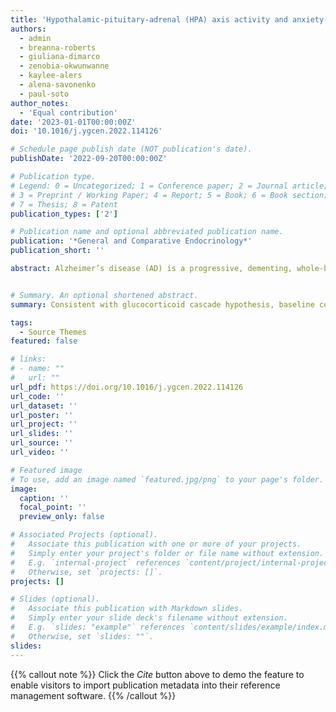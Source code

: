 ```yaml
---
title: 'Hypothalamic-pituitary-adrenal (HPA) axis activity and anxiety-like behavior during aging: A test of the glucocorticoid cascade hypothesis in amyloidogenic APPswe/PS1dE9 mice'
authors:
  - admin
  - breanna-roberts
  - giuliana-dimarco
  - zenobia-okwunwanne
  - kaylee-alers
  - alena-savonenko
  - paul-soto
author_notes:
  - 'Equal contribution'
date: '2023-01-01T00:00:00Z'
doi: '10.1016/j.ygcen.2022.114126'

# Schedule page publish date (NOT publication's date).
publishDate: '2022-09-20T00:00:00Z'

# Publication type.
# Legend: 0 = Uncategorized; 1 = Conference paper; 2 = Journal article;
# 3 = Preprint / Working Paper; 4 = Report; 5 = Book; 6 = Book section;
# 7 = Thesis; 8 = Patent
publication_types: ['2']

# Publication name and optional abbreviated publication name.
publication: '*General and Comparative Endocrinology*'
publication_short: ''

abstract: Alzheimer’s disease (AD) is a progressive, dementing, whole-body disorder that presents with decline in cognitive, behavioral, and emotional functions, as well as endocrine dysregulation. The etiology of AD is not fully understood but stress- and anxiety-related hormones may play a role in its development and trajectory. The glucocorticoid cascade hypothesis posits that levels of glucocorticoids increase with age, leading to dysregulated negative feedback, further elevated glucocorticoids, and resulting neuropathology. We examined the impact of age (from 2 to 10 months) and stressor exposure (predator odor) on hormone levels (corticosterone and ghrelin), anxiety-like behavior (open field and light dark tests), and memory-related behavior (novel object recognition; NOR), and whether these various measures correlated with neuropathology (hippocampus and cortex amyloid beta, Aβ) in male and female APPswe/PS1dE9 transgenic and non-transgenic mice. Additionally, we performed exploratory analyses to probe if the open field and light dark test as commonly used tasks to assess anxiety levels were correlated. Consistent with the glucocorticoid cascade hypothesis, baseline corticosterone increased with age. Predator odor exposure elevated corticosterone at each age, but in contrast to the glucocorticoid cascade hypothesis, the magnitude of stressor-induced elevations in corticosterone levels did not increase with age. Overall, transgenic mice had higher post-stressor, but not baseline, corticosterone than non-transgenic mice, and across both genotypes, females consistently had higher (baseline and post-stressor) corticosterone than males. Behavior in the open field test primarily showed decreased locomotion with age, and this was pronounced in transgenic females. Anxiety-like behaviors in the light dark test were exacerbated following predator odor, and female transgenic mice were the most impacted. Compared to transgenic males, transgenic females had higher Aβ concentrations and showed more anxiety-like behavior. Performance on the NOR did not differ significantly between genotypes. Lastly, we did not find robust, statistically significant correlations among corticosterone, ghrelin, recognition memory, anxiety-like behaviors, or Aβ, suggesting outcomes are not strongly related on the individual level. Our data suggest that despite Aβ accumulation in the hippocampus and cortex, male and female APPswePS1dE9 transgenic mice do not differ robustly from their non-transgenic littermates in physiological, endocrine, and behavioral measures at the range of ages studied here.


# Summary. An optional shortened abstract.
summary: Consistent with glucocorticoid cascade hypothesis, baseline cort increased with age. Overall, tg mice had higher post-stressor, but not baseline, cort than non-tg mice. Across genotypes, females had higher (baseline and post-stressor) cort than males. Tg females had higher Aβ and showed more anxiety-like behavior than tg males. No robust correlations, suggesting outcomes are not related on the individual level.

tags:
  - Source Themes
featured: false

# links:
# - name: ""
#   url: ""
url_pdf: https://doi.org/10.1016/j.ygcen.2022.114126
url_code: ''
url_dataset: ''
url_poster: ''
url_project: ''
url_slides: ''
url_source: ''
url_video: ''

# Featured image
# To use, add an image named `featured.jpg/png` to your page's folder.
image:
  caption: ''
  focal_point: ''
  preview_only: false

# Associated Projects (optional).
#   Associate this publication with one or more of your projects.
#   Simply enter your project's folder or file name without extension.
#   E.g. `internal-project` references `content/project/internal-project/index.md`.
#   Otherwise, set `projects: []`.
projects: []

# Slides (optional).
#   Associate this publication with Markdown slides.
#   Simply enter your slide deck's filename without extension.
#   E.g. `slides: "example"` references `content/slides/example/index.md`.
#   Otherwise, set `slides: ""`.
slides:
---
```


{{% callout note %}}
Click the _Cite_ button above to demo the feature to enable visitors to import publication metadata into their reference management software.
{{% /callout %}}

